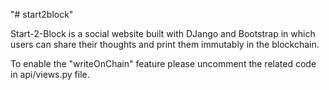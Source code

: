 "# start2block" 

Start-2-Block is a social website built with DJango and Bootstrap in which users can share their thoughts and print them immutably in the blockchain.

To enable the "writeOnChain" feature please uncomment the related code in api/views.py file.
